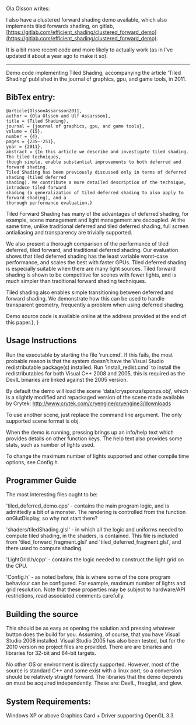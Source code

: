 Ola Olsson writes:

I also have a clustered forward shading demo available, which also implements tiled forwards shading, on gitlab, [https://gitlab.com/efficient_shading/clustered_forward_demo](https://gitlab.com/efficient_shading/clustered_forward_demo).

It is a bit more recent code and more likely to actually work (as in I've updated it about a year ago to make it so).

*********

Demo code implementing Tiled Shading, accompanying the article 'Tiled Shading'
published in the journal of graphics, gpu, and game tools, in 2011.


BibTex entry:
---------------

    @article{OlssonAssarsson2011,
    author = {Ola Olsson and Ulf Assarsson},
    title = {Tiled Shading},
    journal = {journal of graphics, gpu, and game tools},
    volume = {15},
    number = {4},
    pages = {235–-251},
    year = {2011},
    abstract = {In this article we describe and investigate tiled shading. The tiled techniques,
	though simple, enable substantial improvements to both deferred and forward shading.
	Tiled Shading has been previously discussed only in terms of deferred shading (tiled deferred
	shading). We contribute a more detailed description of the technique, introduce tiled forward
	shading (a generalization of tiled deferred shading to also apply to forward shading), and a
	thorough performance evaluation.}

Tiled Forward Shading has many of the advantages of deferred shading, for example, scene management and light management are decoupled. At the same time, unlike traditional deferred and tiled deferred shading, full screen antialiasing and transparency are trivially supported.

We also present a thorough comparison of the performance of tiled deferred, tiled forward, and traditional deferred shading. Our evaluation shows that tiled deferred shading has the least variable worst-case performance, and scales the best with faster GPUs. Tiled deferred shading is especially suitable when there are many light sources. Tiled forward shading is shown to be competitive for scenes with fewer lights, and is much simpler than traditional forward shading techniques.

Tiled shading also enables simple transitioning between deferred and forward shading. We demonstrate how this can be used to handle transparent geometry, frequently a problem when using deferred shading.

Demo source code is available online at the address provided at the end of this paper.},
}



Usage Instructions
---------------------
Run the executable by starting the file 'run.cmd'. If this fails, the most
probable reason is that the system doesn't have the Visual Studio 
redistributable package(s) installed. Run 'install_redist.cmd' to install
the redistributables for both Visual C++ 2008 and 2005, this is required as
the DevIL binaries are linked against the 2005 version.

By default the demo will load the scene 'data/crysponza/sponza.obj', which is a
slightly modified and repackaged version of the scene made available by Crytek:
http://www.crytek.com/cryengine/cryengine3/downloads

To use another scene, just replace the command line argument. The only 
supported scene format is obj.

When the demo is running, pressing <F1> brings up an info/help text which 
provides details on other function keys. The help text also provides some
stats, such as number of lights used.

To change the maximum number of lights supported and other compile time 
options, see Config.h.



Programmer Guide
------------------
The most interesting files ought to be:

'tiled_deferred_demo.cpp' - contains the main program logic, and is admittedly
a bit of a monster. The rendering is controlled from the function onGlutDisplay,
so why not start there?

'shaders/tiledShading.glsl' - in which all the logic and uniforms needed to 
compute tiled shading, in the shaders, is contained. This file is included from
'tiled_forward_fragment.glsl' and 'tiled_deferred_fragment.glsl', and there
used to compute shading. 

'LightGrid.h/cpp' - contains the logic needed to construct the light grid on the
CPU.

'Config.h' - as noted before, this is where some of the core program behaviour
can be configured. For example, maximum number of lights and grid resolution.
Note that these properties may be subject to hardware/API restrictions, read
associated comments carefully.



Building the source
--------------------
This should be as easy as opening the solution and pressing whatever button 
does the build for you. Assuming, of course, that you have Visual Studio 2008
installed. Visual Studio 2005 has also been tested, but for the 2010 version
no project files are provided. There are are binaries and libraries for 32-bit
and 64-bit targets.

No other OS or environment is directly supported. However, most of the source
is standard C++ and some exist with a linux port, so a conversion should be 
relatively straight forward. The libraries that the demo depends on must be 
acquired independently. These are: DevIL, freeglut, and glew. 



System Requirements:
-----------------------
Windows XP or above
Graphics Card + Driver supporting OpenGL 3.3


